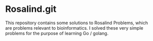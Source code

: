 Rosalind.git
============

This repository contains some solutions to Rosalind Problems, which  
are problems relevant to bioinformatics. I solved these very simple 
problems for the purpose of learning Go / golang.
